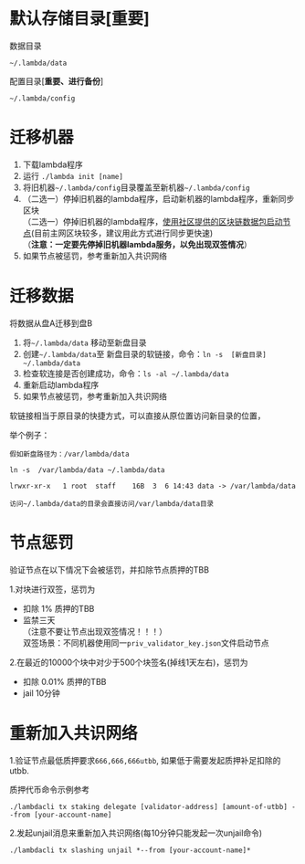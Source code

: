 # 默认存储目录[重要]
数据目录

`~/.lambda/data`

配置目录[**重要、进行备份**]

`~/.lambda/config`

# 迁移机器
1. 下载lambda程序
2. 运行 `./lambda init [name]`
3. 将旧机器`~/.lambda/config`目录覆盖至新机器`~/.lambda/config`
4. （二选一）停掉旧机器的lambda程序，启动新机器的lambda程序，重新同步区块  
（二选一）停掉旧机器的lambda程序，[使用社区提供的区块链数据包启动节点](http://docs.lambda.im/Mainnet-Validator-Guide/#_2)(目前主网区块较多，建议用此方式进行同步更快速)  
（**注意：一定要先停掉旧机器lambda服务，以免出现双签情况**）
5. 如果节点被惩罚，参考重新加入共识网络

# 迁移数据
将数据从盘A迁移到盘B

1. 将`~/.lambda/data` 移动至新盘目录
2. 创建`~/.lambda/data`至 新盘目录的软链接，命令：`ln -s  [新盘目录]  ~/.lambda/data`
3. 检查软连接是否创建成功，命令：`ls -al ~/.lambda/data`
4. 重新启动lambda程序
5. 如果节点被惩罚，参考重新加入共识网络

软链接相当于原目录的快捷方式，可以直接从原位置访问新目录的位置，

举个例子：
``` 
假如新盘路径为：/var/lambda/data 

ln -s  /var/lambda/data ~/.lambda/data

lrwxr-xr-x   1 root  staff    16B  3  6 14:43 data -> /var/lambda/data

访问~/.lambda/data的目录会直接访问/var/lambda/data目录
```

# 节点惩罚
验证节点在以下情况下会被惩罚，并扣除节点质押的TBB

1.对块进行双签，惩罚为  
- 扣除 1% 质押的TBB  
- 监禁三天  
（注意不要让节点出现双签情况！！！）  
双签场景：不同机器使用同一`priv_validator_key.json`文件启动节点  

2.在最近的10000个块中对少于500个块签名(掉线1天左右)，惩罚为  
- 扣除 0.01% 质押的TBB   
- jail 10分钟   

# 重新加入共识网络
1.验证节点最低质押要求`666,666,666utbb`,  如果低于需要发起质押补足扣除的utbb.

质押代币命令示例参考
``` 
./lambdacli tx staking delegate [validator-address] [amount-of-utbb] --from [your-account-name]
```
2.发起unjail消息来重新加入共识网络(每10分钟只能发起一次unjail命令)
```
./lambdacli tx slashing unjail *--from [your-account-name]*
```
